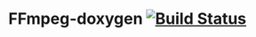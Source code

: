 # FFmpeg-doxygen [![Build Status](https://travis-ci.org/masterav10/FFmpeg-doxygen.svg?branch=master)](https://travis-ci.org/masterav10/FFmpeg-doxygen)